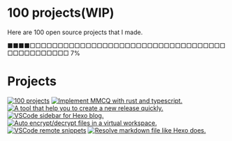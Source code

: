 # 100 projects(WIP)

Here are 100 open source projects that I made.

■■■■□□□□□□□□□□□□□□□□□□□□□□□□□□□□□□□□□□□□□□□□□□□□□□ 7%

# Projects

[![100 projects](https://github-readme-stats.vercel.app/api/pin/?username=0x-jerry&repo=100)](https://github.com/0x-jerry/100)
[![Implement MMCQ with rust and typescript.](https://github-readme-stats.vercel.app/api/pin/?username=0x-jerry&repo=mmcq.js)](https://github.com/0x-jerry/mmcq.js)
[![A tool that help you to create a new release quickly.](https://github-readme-stats.vercel.app/api/pin/?username=0x-jerry&repo=x-release)](https://github.com/0x-jerry/x-release)
[![VSCode sidebar for Hexo blog.](https://github-readme-stats.vercel.app/api/pin/?username=0x-jerry&repo=vscode-hexo-utils)](https://github.com/0x-jerry/vscode-hexo-utils)
[![Auto encrypt/decrypt files in a virtual workspace.](https://github-readme-stats.vercel.app/api/pin/?username=0x-jerry&repo=vscode-private-notes)](https://github.com/0x-jerry/vscode-private-notes)
[![VSCode remote snippets](https://github-readme-stats.vercel.app/api/pin/?username=0x-jerry&repo=vscode-remote-snippets)](https://github.com/0x-jerry/vscode-remote-snippets)
[![Resolve markdown file like Hexo does.](https://github-readme-stats.vercel.app/api/pin/?username=0x-jerry&repo=vite-plugin-blog)](https://github.com/0x-jerry/vite-plugin-blog)
